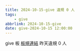 ```yaml
---
title: 2024-10-15-give 違規 0 人
tags:
    - give
abbrlink: 2024-10-15-give
date: give-2024-10-15 12:00:00
---
```

give 板 [板規連結](https://www.ptt.cc/bbs/give/M.1612495900.A.C32.html)
昨天違規 0 人
